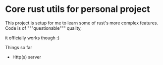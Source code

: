 # Core rust utils for personal project

This project is setup for me to learn some of rust's more complex features. Code is of """questionable""" quality, 


it officially works though :)

Things so far
- Http(s) server
